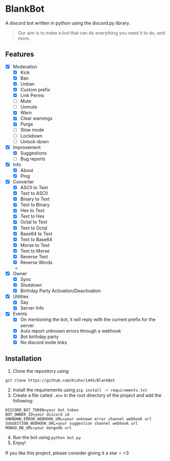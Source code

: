 # BlankBot

A discord bot written in python using the discord.py library.

> Our aim is to make a bot that can do everything you need it to do, and more.

## Features
- [x] Moderation
    - [x] Kick
    - [x] Ban
    - [x] Unban
    - [x] Custom prefix
    - [x] Link Perms
    - [ ] Mute
    - [ ] Unmute
    - [x] Warn
    - [x] Clear warnings
    - [x] Purge
    - [ ] Slow mode
    - [ ] Lockdown
    - [ ] Unlock-down
- [x] Improvement
    - [x] Suggestions
    - [ ] Bug reports
- [x] Info
    - [x] About
    - [x] Ping
- [x] Converter
    - [x] ASCII to Text
    - [x] Text to ASCII
    - [x] Binary to Text
    - [x] Text to Binary
    - [x] Hex to Text
    - [x] Text to Hex
    - [x] Octal to Text
    - [x] Text to Octal
    - [x] Base64 to Text
    - [x] Text to Base64
    - [x] Morse to Text
    - [x] Text to Morse
    - [x] Reverse Text
    - [x] Reverse Words
    - 
- [x] Owner
    - [x] Sync
    - [x] Shutdown
    - [x] Birthday Party Activation/Deactivation
- [x] Utilities
    - [x] Say
    - [x] Server Info
- [x] Events
    - [x] On mentioning the bot, it will reply with the current prefix for the server
    - [x] Auto report unknown errors through a webhook
    - [x] Bot birthday party
    - [x] No discord invite links

## Installation
1. Clone the repository using 
```commandline
git clone https://github.com/Kishor1445/BlankBot
```
2. Install the requirements using `pip install -r requirements.txt`
3. Create a file called `.env` in the root directory of the project and add the following:
```
DISCORD_BOT_TOKEN=your bot token
BOT_OWNER_ID=your discord id
UNKNOWN_ERROR_WEBHOOK_URL=your unknown error channel webhook url
SUGGESTION_WEBHOOK_URL=your suggestion channel webhook url
MONGO_DB_URL=your mongodb url
```
4. Run the bot using `python bot.py`
5. Enjoy!

If you like this project, please consider giving it a star ⭐ <3